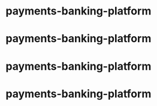 # payments-banking-platform
# payments-banking-platform
# payments-banking-platform
# payments-banking-platform
